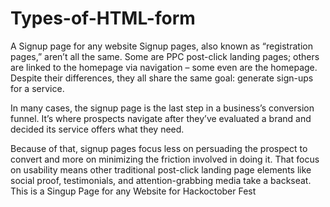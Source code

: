# Types-of-HTML-form

A Signup page for any website
Signup pages, also known as “registration pages,” aren’t all the same. Some are PPC post-click landing pages; others are linked to the homepage via navigation – some even are the homepage. Despite their differences, they all share the same goal: generate sign-ups for a service.

In many cases, the signup page is the last step in a business’s conversion funnel. It’s where prospects navigate after they’ve evaluated a brand and decided its service offers what they need.

Because of that, signup pages focus less on persuading the prospect to convert and more on minimizing the friction involved in doing it. That focus on usability means other traditional post-click landing page elements like social proof, testimonials, and attention-grabbing media take a backseat.
This is a Singup Page for any Website for Hackoctober Fest